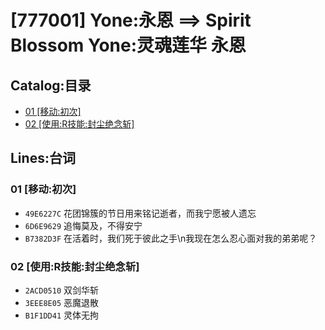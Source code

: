 # [777001] Yone:永恩 ==> Spirit Blossom Yone:灵魂莲华 永恩
## Catalog:目录
* [01 [移动:初次]](#01-移动初次)
* [02 [使用:R技能:封尘绝念斩]](#02-使用R技能封尘绝念斩)
## Lines:台词
### **01 [移动:初次]**
- `49E6227C` 花团锦簇的节日用来铭记逝者，而我宁愿被人遗忘
- `6D6E9629` 追悔莫及，不得安宁
- `B7382D3F` 在活着时，我们死于彼此之手\n我现在怎么忍心面对我的弟弟呢？

### **02 [使用:R技能:封尘绝念斩]**
- `2ACD0510` 双剑华斩
- `3EEE8E05` 恶魔退散
- `B1F1DD41` 灵体无拘
